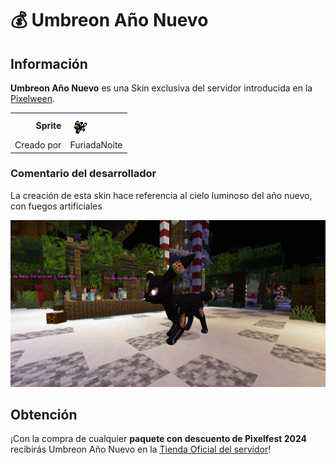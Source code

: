 # 💰 Umbreon Año Nuevo

## Información

**Umbreon Año Nuevo** es una Skin exclusiva del servidor introducida en la [Pixelween](./).

|||
| ------------------------------: | -------------------------------------------------------------------------------------------------------------------------------------- |
|                      **Sprite** | ![Sprite de Umbreon Año Nuevo](../../images/pokemon/pixelfest/umbreon_pixelfest_sprite.png)                                                          |                                                                                                             |
|                      Creado por | FuriadaNoite                                                                                                                 |


### Comentario del desarrollador
La creación de esta skin hace referencia al cielo luminoso del año nuevo, con fuegos artificiales

![Vistazo en el juego a Umbreon Año Nuevo](../../images/pokemon/pixelfest/umbreon-preview.png)

## Obtención

¡Con la compra de cualquier **paquete con descuento de Pixelfest 2024** recibirás Umbreon Año Nuevo en la [Tienda Oficial del servidor](https://tienda.mundopixelnet.com/category/servidor-escarlata-1)!
